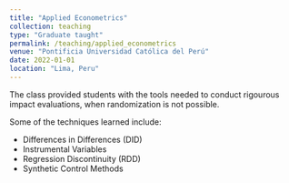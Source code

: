 ```yaml
---
title: "Applied Econometrics"
collection: teaching
type: "Graduate taught"
permalink: /teaching/applied_econometrics
venue: "Pontificia Universidad Católica del Perú"
date: 2022-01-01
location: "Lima, Peru"
---
```


The class provided students with the tools needed to conduct rigourous impact evaluations, when randomization is not possible. 

Some of the techniques learned include:

- Differences in Differences (DID)
- Instrumental Variables
- Regression Discontinuity (RDD)
- Synthetic Control Methods

